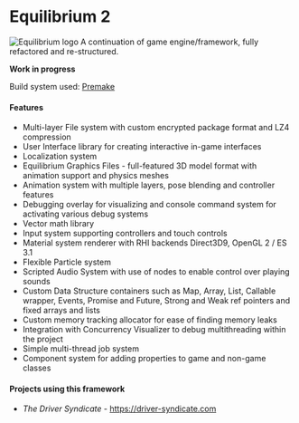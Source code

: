 # Equilibrium 2

![Equilibrium logo](https://i.ibb.co/dpyGps8/eq2-engine-logo.jpg)
A continuation of game engine/framework, fully refactored and re-structured.

**Work in progress**

Build system used: [Premake](https://premake.github.io/)

#### Features
- Multi-layer File system with custom encrypted package format and LZ4 compression
- User Interface library for creating interactive in-game interfaces
- Localization system
- Equilibrium Graphics Files - full-featured 3D model format with animation support and physics meshes
- Animation system with multiple layers, pose blending and controller features
- Debugging overlay for visualizing and console command system for activating various debug systems
- Vector math library
- Input system supporting controllers and touch controls
- Material system renderer with RHI backends Direct3D9, OpenGL 2 / ES 3.1
- Flexible Particle system
- Scripted Audio System with use of nodes to enable control over playing sounds
- Custom Data Structure containers such as Map, Array, List, Callable wrapper, Events, Promise and Future, Strong and Weak ref pointers and fixed arrays and lists
- Custom memory tracking allocator for ease of finding memory leaks
- Integration with Concurrency Visualizer to debug multithreading within the project
- Simple multi-thread job system
- Component system for adding properties to game and non-game classes

#### Projects using this framework
- *The Driver Syndicate* - https://driver-syndicate.com
